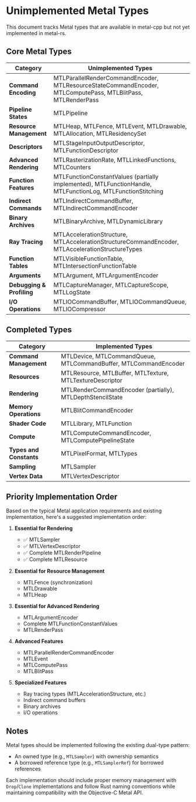 # Unimplemented Metal Types

This document tracks Metal types that are available in metal-cpp but not yet implemented in metal-rs.

## Core Metal Types

| Category | Unimplemented Types |
|----------|---------------------|
| **Command Encoding** | MTLParallelRenderCommandEncoder, MTLResourceStateCommandEncoder, MTLComputePass, MTLBlitPass, MTLRenderPass |
| **Pipeline States** | MTLPipeline |
| **Resource Management** | MTLHeap, MTLFence, MTLEvent, MTLDrawable, MTLAllocation, MTLResidencySet |
| **Descriptors** | MTLStageInputOutputDescriptor, MTLFunctionDescriptor |
| **Advanced Rendering** | MTLRasterizationRate, MTLLinkedFunctions, MTLCounters |
| **Function Features** | MTLFunctionConstantValues (partially implemented), MTLFunctionHandle, MTLFunctionLog, MTLFunctionStitching |
| **Indirect Commands** | MTLIndirectCommandBuffer, MTLIndirectCommandEncoder |
| **Binary Archives** | MTLBinaryArchive, MTLDynamicLibrary |
| **Ray Tracing** | MTLAccelerationStructure, MTLAccelerationStructureCommandEncoder, MTLAccelerationStructureTypes |
| **Function Tables** | MTLVisibleFunctionTable, MTLIntersectionFunctionTable |
| **Arguments** | MTLArgument, MTLArgumentEncoder |
| **Debugging & Profiling** | MTLCaptureManager, MTLCaptureScope, MTLLogState |
| **I/O Operations** | MTLIOCommandBuffer, MTLIOCommandQueue, MTLIOCompressor |

## Completed Types

| Category | Implemented Types |
|----------|-------------------|
| **Command Management** | MTLDevice, MTLCommandQueue, MTLCommandBuffer, MTLCommandEncoder |
| **Resources** | MTLResource, MTLBuffer, MTLTexture, MTLTextureDescriptor |
| **Rendering** | MTLRenderCommandEncoder (partially), MTLDepthStencilState |
| **Memory Operations** | MTLBlitCommandEncoder |
| **Shader Code** | MTLLibrary, MTLFunction |
| **Compute** | MTLComputeCommandEncoder, MTLComputePipelineState |
| **Types and Constants** | MTLPixelFormat, MTLTypes |
| **Sampling** | MTLSampler |
| **Vertex Data** | MTLVertexDescriptor |

## Priority Implementation Order

Based on the typical Metal application requirements and existing implementation, here's a suggested implementation order:

1. **Essential for Rendering**
   - ✅ MTLSampler
   - ✅ MTLVertexDescriptor
   - ✅ Complete MTLRenderPipeline
   - ✅ Complete MTLResource

2. **Essential for Resource Management**
   - MTLFence (synchronization)
   - MTLDrawable
   - MTLHeap

3. **Essential for Advanced Rendering**
   - MTLArgumentEncoder
   - Complete MTLFunctionConstantValues
   - MTLRenderPass

4. **Advanced Features**
   - MTLParallelRenderCommandEncoder
   - MTLEvent
   - MTLComputePass
   - MTLBlitPass

5. **Specialized Features**
   - Ray tracing types (MTLAccelerationStructure, etc.)
   - Indirect command buffers
   - Binary archives
   - I/O operations

## Notes

Metal types should be implemented following the existing dual-type pattern:

- An owned type (e.g., `MTLSampler`) with ownership semantics
- A borrowed reference type (e.g., `MTLSamplerRef`) for borrowed references

Each implementation should include proper memory management with `Drop`/`Clone` implementations and follow Rust naming conventions while maintaining compatibility with the Objective-C Metal API.
